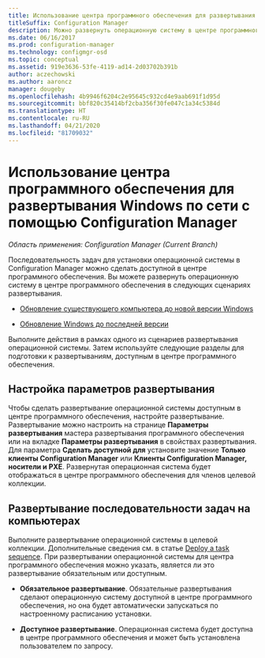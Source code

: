 ```yaml
---
title: Использование центра программного обеспечения для развертывания Windows по сети
titleSuffix: Configuration Manager
description: Можно развернуть операционную систему в центре программного обеспечения, чтобы обновить существующий компьютер до новой версии Windows или обновить Windows до последней версии.
ms.date: 06/16/2017
ms.prod: configuration-manager
ms.technology: configmgr-osd
ms.topic: conceptual
ms.assetid: 919e3636-53fe-4119-ad14-2d03702b391b
author: aczechowski
ms.author: aaroncz
manager: dougeby
ms.openlocfilehash: 4b9946f6204c2e95645c932cd4e9aab691f1d95d
ms.sourcegitcommit: bbf820c35414bf2cba356f30fe047c1a34c5384d
ms.translationtype: HT
ms.contentlocale: ru-RU
ms.lasthandoff: 04/21/2020
ms.locfileid: "81709032"
---
```

# <a name="use-software-center-to-deploy-windows-over-the-network-with-configuration-manager"></a>Использование центра программного обеспечения для развертывания Windows по сети с помощью Configuration Manager

*Область применения: Configuration Manager (Current Branch)*

Последовательность задач для установки операционной системы в Configuration Manager можно сделать доступной в центре программного обеспечения. Вы можете развернуть операционную систему в центре программного обеспечения в следующих сценариях развертывания.

-   [Обновление существующего компьютера до новой версии Windows](refresh-an-existing-computer-with-a-new-version-of-windows.md)

-   [Обновление Windows до последней версии](upgrade-windows-to-the-latest-version.md)

Выполните действия в рамках одного из сценариев развертывания операционной системы. Затем используйте следующие разделы для подготовки к развертываниям, доступным в центре программного обеспечения.

## <a name="configure-deployment-settings"></a>Настройка параметров развертывания  
Чтобы сделать развертывание операционной системы доступным в центре программного обеспечения, настройте развертывание. Развертывание можно настроить на странице **Параметры развертывания** мастера развертывания программного обеспечения или на вкладке **Параметры развертывания** в свойствах развертывания. Для параметра **Сделать доступной для** установите значение **Только клиенты Configuration Manager** или **Клиенты Configuration Manager, носители и PXE**. Развернутая операционная система будет отображаться в центре программного обеспечения для членов целевой коллекции.

##  <a name="deploy-the-task-sequence-to-computers"></a><a name="BKMK_Deploy"></a> Развертывание последовательности задач на компьютерах  
Выполните развертывание операционной системы в целевой коллекции. Дополнительные сведения см. в статье [Deploy a task sequence](deploy-a-task-sequence.md). При развертывании операционной системы для центра программного обеспечения можно указать, является ли это развертывание обязательным или доступным.

-   **Обязательное развертывание**. Обязательные развертывания сделают операционную систему доступной в центре программного обеспечения, но она будет автоматически запускаться по настроенному расписанию установки.

-   **Доступное развертывание**. Операционная система будет доступна в центре программного обеспечения и может быть установлена пользователем по запросу.
